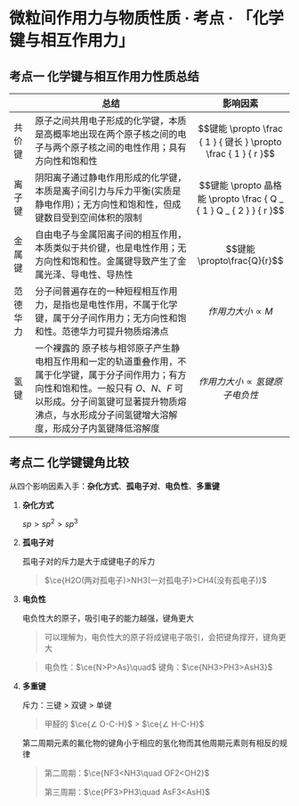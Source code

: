 # 微粒间作用力与物质性质 · 考点 · 「化学键与相互作用力」

## 考点一 化学键与相互作用力性质总结

|          | 总结                                                         | 影响因素                                                     |
| -------- | ------------------------------------------------------------ | ------------------------------------------------------------ |
| 共价键   | 原子之间共用电子形成的化学键，本质是高概率地出现在两个原子核之间的电子与两个原子核之间的电性作用；具有方向性和饱和性 | $$键能 \propto \frac { 1 } { 键长 } \propto \frac { 1 } { r }$$ |
| 离子键   | 阴阳离子通过静电作用形成的化学键，本质是离子间引力与斥力平衡(实质是静电作用)；无方向性和饱和性，但成键数目受到空间体积的限制 | $$键能 \propto 晶格能 \propto \frac { Q _ { 1 } Q _ { 2 } } { r }$$ |
| 金属键   | 自由电子与金属阳离子间的相互作用，本质类似于共价键，也是电性作用；无方向性和饱和性。金属键导致产生了金属光泽、导电性、导热性 | $$键能 \propto\frac{Q}{r}$$                                  |
| 范德华力 | 分子间普遍存在的一种短程相互作用力，是指也是电性作用，不属于化学键，属于分子间作用力；无方向性和饱和性。范德华力可提升物质熔沸点 | $$作用力大小 \propto M$$                                     |
| 氢键     | 一个裸露的 原子核与相邻原子产生静电相互作用和一定的轨道重叠作用，不属于化学键，属于分子间作用力；有方向性和饱和性。一般只有 $O、N、F$ 可以形成。分子间氢键可显著提升物质熔沸点，与水形成分子间氢键增大溶解度，形成分子内氢键降低溶解度 | $$作用力大小 \propto 氢键原子电负性$$                        |

## 考点二 化学键键角比较

从四个影响因素入手：**杂化方式**、**孤电子对**、**电负性**、**多重键**

1. **杂化方式**

    $sp>sp^2>sp^3$

2. **孤电子对**

    孤电子对的斥力是大于成键电子的斥力

    > $\ce{H2O(两对孤电子)>NH3(一对孤电子)>CH4(没有孤电子)}$

3. **电负性**

    电负性大的原子，吸引电子的能力越强，键角更大

    > 可以理解为，电负性大的原子将成键电子吸引，会把键角撑开，键角更大

    > 电负性：$\ce{N>P>As}\quad$ 键角：$\ce{NH3>PH3>AsH3}$

4. **多重键**

    斥力：三键 $>$ 双键 $>$ 单键

    > 甲醛的 $\ce{∠ O-C-H}$ > $\ce{∠ H-C-H}$ 

    第二周期元素的氟化物的键角小于相应的氢化物而其他周期元素则有相反的规律

    > 第二周期：$\ce{NF3<NH3\quad OF2<OH2}$
    >
    > 第三周期：$\ce{PF3>PH3\quad AsF3<AsH}$
